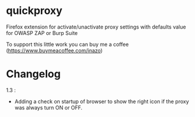 # quickproxy
Firefox extension for activate/unactivate proxy settings with defaults value for OWASP ZAP or Burp Suite

To support this little work you can buy me a coffee (https://www.buymeacoffee.com/inazo)

# Changelog

1.3 : 

* Adding a check on startup of browser to show the right icon if the proxy was always turn ON or OFF.